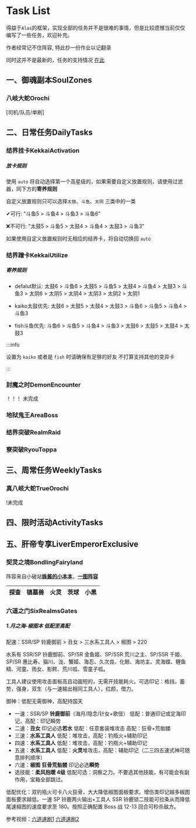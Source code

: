 



# Task List

得益于`Alas`的框架，实现全部的任务并不是很难的事情，但是比较遗憾当前仅仅编写了一些任务，欢迎补充。

作者经常记不住阵容, 特此抄一份作业以记翻录

同时这并不是最新的，任务的支持情况 [在此](https://github.com/runhey/OnmyojiAutoScript/issues/54)


## 一、御魂副本SoulZones

### 八岐大蛇Orochi
[司机/队员/单刷]

## 二、日常任务DailyTasks

### 结界挂卡KekkaiActivation

##### 放卡规则

使用 `auto` 将自动选择第一个高星级的，如果需要自定义放置规则，请使用过滤器，同下方的**寄养规则**

自定义放置规则只可以选择`太鼓`、`斗鱼`、`太阴` 三类中的一类

✔可行: "斗鱼5 > 斗鱼4 > 斗鱼3 > 斗鱼6"

❌不可行: "太鼓5 > 斗鱼5 > 太鼓4 > 斗鱼4 > 太鼓3 > 斗鱼3"

如果使用自定义放置规则时无相应的结界卡，将自动切换回 `auto`


### 结界蹭卡KekkaiUtilize  

##### 寄养规则

- defalut默认: 太鼓6 > 斗鱼6 > 太鼓5 > 斗鱼5 > 太鼓4 > 斗鱼4 > 太鼓3 > 斗鱼3 > 太阴6 > 太阴5 > 太阴4 > 太阴3 > 太阴2 > 太阴1

- kaiko太鼓优先: 太鼓6 > 太鼓5 > 太鼓4 > 太鼓3 > 斗鱼6 > 斗鱼5 > 斗鱼4 > 斗鱼3

- fish斗鱼优先: 斗鱼6 > 斗鱼5 > 斗鱼4 > 斗鱼3 > 太鼓6 > 太鼓5 > 太鼓4 > 太鼓3

:::info

设置为 `kaiko` 或者是 `fish` 时请确保有足够的好友
不打算支持其他的变异卡

:::

### 封魔之时DemonEncounter
！！！ 未完成
### 地狱鬼王AreaBoss

### 结界突破RealmRaid

### 寮突破RyouToppa

## 三、周常任务WeeklyTasks

### 真八岐大蛇TrueOrochi
!未完成

## 四、限时活动ActivityTasks

## 五、肝帝专享LiverEmperorExclusive

### 契灵之境BondlingFairyland

阵容来自小破站[**姝酱的小本本**](https://www.bilibili.com/video/BV1zV4y117aA/?spm_id_from=333.337.search-card.all.click)，[**一图阵容**](https://www.bilibili.com/read/cv24506846)

| 探查 | 镇墓兽 | 火灵 | 茨球 | 小黑 |
| ---- | ------ | ---- | ---- | ---- |

### 六道之门SixRealmsGates

##### 1.月之海-椒图本 低配至高配
配速：SSR/SP 铃鹿御前 > 丑女 > 三水系工具人 > 椒图 > 220

水系有 SSR/SP 铃鹿御前、SP/SR 金鱼姬、SP/SSR 荒川之主、SP/SSR 千姬、SP/SR 惠比寿、猫川、泷、蟹姬、海忍、久次良、化鲸、海坊主、灵海蝶、鲤鱼精、河童、雨女、影鳄、荒川呱、雪童子呱。

工具人建议使用攻击面板高且动画短的，无需开技能耗火。可选印记：格挡，蓄势，强身，双生（与一速输出相同工具人），红颜，借力。

御神：低配无需御神，高配持国天

- 一速：SSR/SP **铃鹿御前**（海月/隐念/针女+歌伎） 低配：普通印记或定海印记，高配：印记瞬势
- 二速：**丑女** 印记必选**若水** 低配：任意套装堆攻击 高配：狂骨+荒骷髅
- 三速：**水系工具人** 低配：堆攻击，高配：钓瓶火+辅助印记
- 四速：**水系工具人** 低配：堆攻击，高配：钓瓶火+辅助印记
- 五速：**水系工具人** 低配：**火灵**堆攻击，高配：辅助印记（二三四五速式神可随意排列顺序）
- 六速：**椒图** **狂骨荒骷髅** 印记必选**瞬势**
- 选技能：**柔风抱暖 4级** 低配可选：洞察之力。不要选其他技能，有可能会有副作用，宝箱全部跳过。

低配优化：双钓瓶火可卡八火狂骨，大大降低椒图面板要求。增伤类印记越多椒图面板要求越低。一速 SP 铃鹿两火输出+工具人 SSR 铃鹿锁二技能可拉条从而降低尾速椒图的速度要求至 180。按照正确配置 Boss 战 12-13 回合可秒杀敌方。

参考视频：[六道速刷1](https://www.bilibili.com/video/BV1mRbKehEHz/) [六道速刷2](https://www.bilibili.com/video/BV1hE42157KK/)
